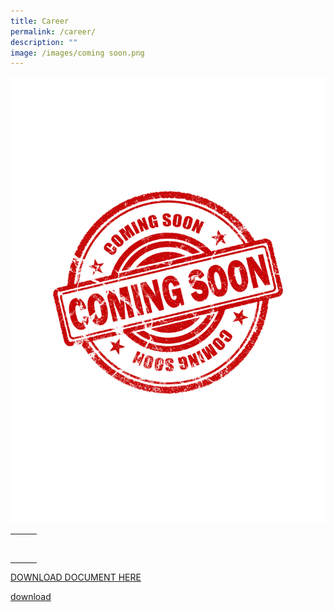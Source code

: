 ```yaml
---
title: Career
permalink: /career/
description: ""
image: /images/coming soon.png
---
```

![](/images/coming%20soon.png)


<table>
  <tbody>
    <tr>
      <td>
				<a href="/files/alps%20pdpa%20policy.pdf"><img alt="" src="/images/best%20v6.gif"></a>
      </td>
		<td>
			<a href="/files/alps%20pdpa%20policy.pdf"><img alt="" src="/images/best%20v6.gif"></a>
    </td>
		<td>
			<a href="/career/"><img alt="" src="/images/best%20v6.gif"></a>
    </td>
	</tr>
  <tr>
      <td><a href="/join-us/Scholarships/"><img alt="" src="https://d33wubrfki0l68.cloudfront.net/c51af695f7b44765f6da4f78726bfc4d0804e71a/7abf8/images/recruitment/scholarship-nov22.png"></a></td>
      <td><a href="/join-us/sponsorships/"><img alt="" src="https://d33wubrfki0l68.cloudfront.net/041049dfc3ef431b3056fdacfd813d52e5e4aa4f/ad456/images/recruitment/sponsorship-nov22.png"></a></td>
      <td><a href="/join-us/internship"><img alt="" src="https://d33wubrfki0l68.cloudfront.net/9be87067aecd025abfe56cba2e8c9ed569a0ce83/5a1a4/images/recruitment/internship-nov22.png"></a></td>
    </tr>
  </tbody>
</table>


[DOWNLOAD DOCUMENT HERE](/files/alps%20pdpa%20policy.pdf)

[download](/files/covid19%20_resilience_medal_alps_recipients.pdf)
